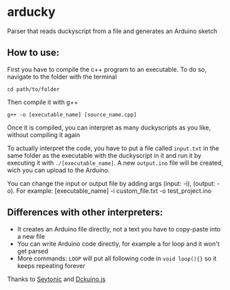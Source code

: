 # arducky
Parser that reads duckyscript from a file and generates an Arduino sketch

## How to use:
First you have to compile the c++ program to an executable.
To do so, navigate to the folder with the terminal

`cd path/to/folder`

Then compile it with g++

`g++ -o [executable_name] [source_name.cpp]`

Once it is compiled, you can interpret as many duckyscripts as you like, without compiling it again

To actually interpret the code, you have to put a file called `input.txt` in the same folder as the executable with the duckyscript in it and run it by executing it with `./[executable_name]`. A new `output.ino` file will be created, wich you can upload to the Arduino.

You can change the input or output file by adding args (input: -i), (output: -o).
For example: [executable_name] -i custom_file.txt -o test_project.ino

## Differences with other interpreters:
- It creates an Arduino file directly, not a text you have to copy-paste into a new file
- You can write Arduino code directly, for example a for loop and it won't get parsed
- More commands:
  `LOOP` will put all following code in `void loop(){}` so it keeps repeating forever

Thanks to [Seytonic](https://www.youtube.com/seytonic) and [Dckuino.js](https://github.com/Thecakeisgit/Dckuino.js)
